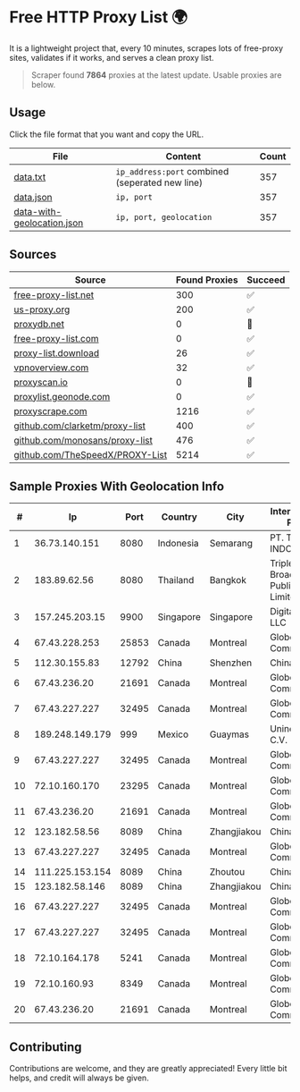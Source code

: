 
# Free HTTP Proxy List 🌍

It is a lightweight project that, every 10 minutes, scrapes lots of free-proxy sites, validates if it works, and serves a clean proxy list.


> Scraper found **7864** proxies at the latest update. Usable proxies are below.

## Usage

Click the file format that you want and copy the URL.


|File|Content|Count|
|----|-------|-----|
|[data.txt](https://raw.githubusercontent.com/themiralay/Proxy-List-World/master/data.txt)|`ip_address:port` combined (seperated new line)|357|
|[data.json](https://raw.githubusercontent.com/themiralay/Proxy-List-World/master/data.json)|`ip, port`|357|
|[data-with-geolocation.json](https://raw.githubusercontent.com/themiralay/Proxy-List-World/master/data-with-geolocation.json)|`ip, port, geolocation`|357|

## Sources

|Source|Found Proxies|Succeed|
|------|-------------|-------|
|[free-proxy-list.net](https://free-proxy-list.net)|300|✅|
|[us-proxy.org](https://www.us-proxy.org)|200|✅|
|[proxydb.net](http://proxydb.net)|0|🚫|
|[free-proxy-list.com](https://free-proxy-list.com/?page=&port=&type%5B%5D=http&type%5B%5D=https&up_time=0&search=Search)|0|✅|
|[proxy-list.download](https://www.proxy-list.download/HTTP)|26|✅|
|[vpnoverview.com](https://vpnoverview.com/privacy/anonymous-browsing/free-proxy-servers)|32|✅|
|[proxyscan.io](https://www.proxyscan.io)|0|🚫|
|[proxylist.geonode.com](https://proxylist.geonode.com/api/proxy-list?limit=300&page=1&sort_by=lastChecked&sort_type=desc&protocols=http,https)|0|✅|
|[proxyscrape.com](https://api.proxyscrape.com/v2/?request=displayproxies&protocol=http&timeout=10000&country=all&ssl=all&anonymity=all)|1216|✅|
|[github.com/clarketm/proxy-list](https://raw.githubusercontent.com/clarketm/proxy-list/master/proxy-list-raw.txt)|400|✅|
|[github.com/monosans/proxy-list](https://raw.githubusercontent.com/monosans/proxy-list/main/proxies/http.txt)|476|✅|
|[github.com/TheSpeedX/PROXY-List](https://raw.githubusercontent.com/TheSpeedX/PROXY-List/master/http.txt)|5214|✅|


## Sample Proxies With Geolocation Info

|#|Ip|Port|Country|City|Internet Service Provider|
|-|--|----|-------|----|-------------------------|
|1|36.73.140.151|8080|Indonesia|Semarang|PT. TELKOM INDONESIA|
|2|183.89.62.56|8080|Thailand|Bangkok|Triple T Broadband Public Company Limited|
|3|157.245.203.15|9900|Singapore|Singapore|DigitalOcean, LLC|
|4|67.43.228.253|25853|Canada|Montreal|GloboTech Communications|
|5|112.30.155.83|12792|China|Shenzhen|China Mobile|
|6|67.43.236.20|21691|Canada|Montreal|GloboTech Communications|
|7|67.43.227.227|32495|Canada|Montreal|GloboTech Communications|
|8|189.248.149.179|999|Mexico|Guaymas|Uninet S.A. de C.V.|
|9|67.43.227.227|32495|Canada|Montreal|GloboTech Communications|
|10|72.10.160.170|23295|Canada|Montreal|GloboTech Communications|
|11|67.43.236.20|21691|Canada|Montreal|GloboTech Communications|
|12|123.182.58.56|8089|China|Zhangjiakou|China Telecom|
|13|67.43.227.227|32495|Canada|Montreal|GloboTech Communications|
|14|111.225.153.154|8089|China|Zhoutou|China Telecom|
|15|123.182.58.146|8089|China|Zhangjiakou|China Telecom|
|16|67.43.227.227|32495|Canada|Montreal|GloboTech Communications|
|17|67.43.227.227|32495|Canada|Montreal|GloboTech Communications|
|18|72.10.164.178|5241|Canada|Montreal|GloboTech Communications|
|19|72.10.160.93|8349|Canada|Montreal|GloboTech Communications|
|20|67.43.236.20|21691|Canada|Montreal|GloboTech Communications|



## Contributing

Contributions are welcome, and they are greatly appreciated! Every
little bit helps, and credit will always be given.

